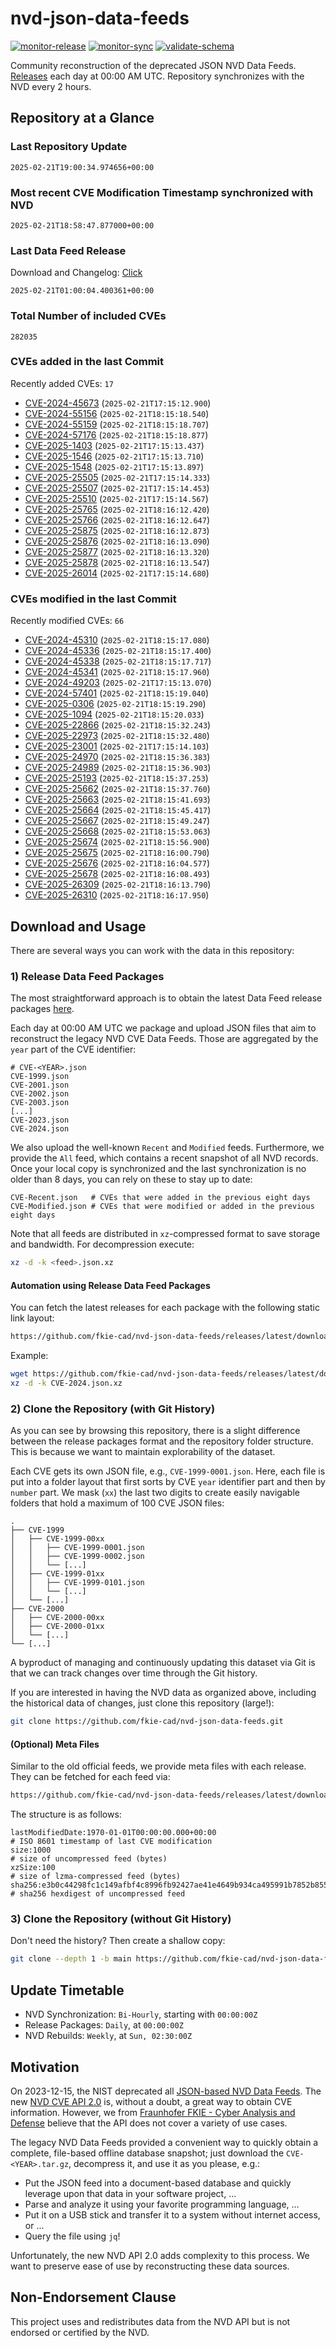 # nvd-json-data-feeds

[![monitor-release](https://github.com/fkie-cad/nvd-json-data-feeds/actions/workflows/monitor_release.yml/badge.svg)](https://github.com/fkie-cad/nvd-json-data-feeds/actions/workflows/monitor_release.yml)
[![monitor-sync](https://github.com/fkie-cad/nvd-json-data-feeds/actions/workflows/monitor_sync.yml/badge.svg)](https://github.com/fkie-cad/nvd-json-data-feeds/actions/workflows/monitor_sync.yml)
[![validate-schema](https://github.com/fkie-cad/nvd-json-data-feeds/actions/workflows/validate_schema.yml/badge.svg)](https://github.com/fkie-cad/nvd-json-data-feeds/actions/workflows/validate_schema.yml)

Community reconstruction of the deprecated JSON NVD Data Feeds.
[Releases](https://github.com/fkie-cad/nvd-json-data-feeds/releases/latest) each day at 00:00 AM UTC.
Repository synchronizes with the NVD every 2 hours.

## Repository at a Glance

### Last Repository Update

```plain
2025-02-21T19:00:34.974656+00:00
```

### Most recent CVE Modification Timestamp synchronized with NVD

```plain
2025-02-21T18:58:47.877000+00:00
```

### Last Data Feed Release

Download and Changelog: [Click](https://github.com/fkie-cad/nvd-json-data-feeds/releases/latest)

```plain
2025-02-21T01:00:04.400361+00:00
```

### Total Number of included CVEs

```plain
282035
```

### CVEs added in the last Commit

Recently added CVEs: `17`

- [CVE-2024-45673](CVE-2024/CVE-2024-456xx/CVE-2024-45673.json) (`2025-02-21T17:15:12.900`)
- [CVE-2024-55156](CVE-2024/CVE-2024-551xx/CVE-2024-55156.json) (`2025-02-21T18:15:18.540`)
- [CVE-2024-55159](CVE-2024/CVE-2024-551xx/CVE-2024-55159.json) (`2025-02-21T18:15:18.707`)
- [CVE-2024-57176](CVE-2024/CVE-2024-571xx/CVE-2024-57176.json) (`2025-02-21T18:15:18.877`)
- [CVE-2025-1403](CVE-2025/CVE-2025-14xx/CVE-2025-1403.json) (`2025-02-21T17:15:13.437`)
- [CVE-2025-1546](CVE-2025/CVE-2025-15xx/CVE-2025-1546.json) (`2025-02-21T17:15:13.710`)
- [CVE-2025-1548](CVE-2025/CVE-2025-15xx/CVE-2025-1548.json) (`2025-02-21T17:15:13.897`)
- [CVE-2025-25505](CVE-2025/CVE-2025-255xx/CVE-2025-25505.json) (`2025-02-21T17:15:14.333`)
- [CVE-2025-25507](CVE-2025/CVE-2025-255xx/CVE-2025-25507.json) (`2025-02-21T17:15:14.453`)
- [CVE-2025-25510](CVE-2025/CVE-2025-255xx/CVE-2025-25510.json) (`2025-02-21T17:15:14.567`)
- [CVE-2025-25765](CVE-2025/CVE-2025-257xx/CVE-2025-25765.json) (`2025-02-21T18:16:12.420`)
- [CVE-2025-25766](CVE-2025/CVE-2025-257xx/CVE-2025-25766.json) (`2025-02-21T18:16:12.647`)
- [CVE-2025-25875](CVE-2025/CVE-2025-258xx/CVE-2025-25875.json) (`2025-02-21T18:16:12.873`)
- [CVE-2025-25876](CVE-2025/CVE-2025-258xx/CVE-2025-25876.json) (`2025-02-21T18:16:13.090`)
- [CVE-2025-25877](CVE-2025/CVE-2025-258xx/CVE-2025-25877.json) (`2025-02-21T18:16:13.320`)
- [CVE-2025-25878](CVE-2025/CVE-2025-258xx/CVE-2025-25878.json) (`2025-02-21T18:16:13.547`)
- [CVE-2025-26014](CVE-2025/CVE-2025-260xx/CVE-2025-26014.json) (`2025-02-21T17:15:14.680`)


### CVEs modified in the last Commit

Recently modified CVEs: `66`

- [CVE-2024-45310](CVE-2024/CVE-2024-453xx/CVE-2024-45310.json) (`2025-02-21T18:15:17.080`)
- [CVE-2024-45336](CVE-2024/CVE-2024-453xx/CVE-2024-45336.json) (`2025-02-21T18:15:17.400`)
- [CVE-2024-45338](CVE-2024/CVE-2024-453xx/CVE-2024-45338.json) (`2025-02-21T18:15:17.717`)
- [CVE-2024-45341](CVE-2024/CVE-2024-453xx/CVE-2024-45341.json) (`2025-02-21T18:15:17.960`)
- [CVE-2024-49203](CVE-2024/CVE-2024-492xx/CVE-2024-49203.json) (`2025-02-21T17:15:13.070`)
- [CVE-2024-57401](CVE-2024/CVE-2024-574xx/CVE-2024-57401.json) (`2025-02-21T18:15:19.040`)
- [CVE-2025-0306](CVE-2025/CVE-2025-03xx/CVE-2025-0306.json) (`2025-02-21T18:15:19.290`)
- [CVE-2025-1094](CVE-2025/CVE-2025-10xx/CVE-2025-1094.json) (`2025-02-21T18:15:20.033`)
- [CVE-2025-22866](CVE-2025/CVE-2025-228xx/CVE-2025-22866.json) (`2025-02-21T18:15:32.243`)
- [CVE-2025-22973](CVE-2025/CVE-2025-229xx/CVE-2025-22973.json) (`2025-02-21T18:15:32.480`)
- [CVE-2025-23001](CVE-2025/CVE-2025-230xx/CVE-2025-23001.json) (`2025-02-21T17:15:14.103`)
- [CVE-2025-24970](CVE-2025/CVE-2025-249xx/CVE-2025-24970.json) (`2025-02-21T18:15:36.383`)
- [CVE-2025-24989](CVE-2025/CVE-2025-249xx/CVE-2025-24989.json) (`2025-02-21T18:15:36.903`)
- [CVE-2025-25193](CVE-2025/CVE-2025-251xx/CVE-2025-25193.json) (`2025-02-21T18:15:37.253`)
- [CVE-2025-25662](CVE-2025/CVE-2025-256xx/CVE-2025-25662.json) (`2025-02-21T18:15:37.760`)
- [CVE-2025-25663](CVE-2025/CVE-2025-256xx/CVE-2025-25663.json) (`2025-02-21T18:15:41.693`)
- [CVE-2025-25664](CVE-2025/CVE-2025-256xx/CVE-2025-25664.json) (`2025-02-21T18:15:45.417`)
- [CVE-2025-25667](CVE-2025/CVE-2025-256xx/CVE-2025-25667.json) (`2025-02-21T18:15:49.247`)
- [CVE-2025-25668](CVE-2025/CVE-2025-256xx/CVE-2025-25668.json) (`2025-02-21T18:15:53.063`)
- [CVE-2025-25674](CVE-2025/CVE-2025-256xx/CVE-2025-25674.json) (`2025-02-21T18:15:56.900`)
- [CVE-2025-25675](CVE-2025/CVE-2025-256xx/CVE-2025-25675.json) (`2025-02-21T18:16:00.790`)
- [CVE-2025-25676](CVE-2025/CVE-2025-256xx/CVE-2025-25676.json) (`2025-02-21T18:16:04.577`)
- [CVE-2025-25678](CVE-2025/CVE-2025-256xx/CVE-2025-25678.json) (`2025-02-21T18:16:08.493`)
- [CVE-2025-26309](CVE-2025/CVE-2025-263xx/CVE-2025-26309.json) (`2025-02-21T18:16:13.790`)
- [CVE-2025-26310](CVE-2025/CVE-2025-263xx/CVE-2025-26310.json) (`2025-02-21T18:16:17.950`)


## Download and Usage

There are several ways you can work with the data in this repository:

### 1) Release Data Feed Packages

The most straightforward approach is to obtain the latest Data Feed release packages [here](https://github.com/fkie-cad/nvd-json-data-feeds/releases/latest).

Each day at 00:00 AM UTC we package and upload JSON files that aim to reconstruct the legacy NVD CVE Data Feeds.
Those are aggregated by the `year` part of the CVE identifier:

```
# CVE-<YEAR>.json
CVE-1999.json
CVE-2001.json
CVE-2002.json
CVE-2003.json
[...]
CVE-2023.json
CVE-2024.json
```

We also upload the well-known `Recent` and `Modified` feeds.
Furthermore, we provide the `All` feed, which contains a recent snapshot of all NVD records.
Once your local copy is synchronized and the last synchronization is no older than 8 days, you can rely on these to stay up to date:

```plain
CVE-Recent.json   # CVEs that were added in the previous eight days
CVE-Modified.json # CVEs that were modified or added in the previous eight days
```

Note that all feeds are distributed in `xz`-compressed format to save storage and bandwidth.
For decompression execute:

```sh
xz -d -k <feed>.json.xz
```

#### Automation using Release Data Feed Packages

You can fetch the latest releases for each package with the following static link layout:

```sh
https://github.com/fkie-cad/nvd-json-data-feeds/releases/latest/download/CVE-<YEAR>.json.xz
```

Example:

```sh
wget https://github.com/fkie-cad/nvd-json-data-feeds/releases/latest/download/CVE-2024.json.xz
xz -d -k CVE-2024.json.xz
```

### 2) Clone the Repository (with Git History)

As you can see by browsing this repository, there is a slight difference between the release packages format and the repository folder structure.
This is because we want to maintain explorability of the dataset.

Each CVE gets its own JSON file, e.g., `CVE-1999-0001.json`.
Here, each file is put into a folder layout that first sorts by CVE `year` identifier part and then by `number` part.
We mask (`xx`) the last two digits to create easily navigable folders that hold a maximum of 100 CVE JSON files:

```plain
.
├── CVE-1999
│   ├── CVE-1999-00xx
│   │   ├── CVE-1999-0001.json
│   │   ├── CVE-1999-0002.json
│   │   └── [...]
│   ├── CVE-1999-01xx
│   │   ├── CVE-1999-0101.json
│   │   └── [...]
│   └── [...]
├── CVE-2000
│   ├── CVE-2000-00xx
│   ├── CVE-2000-01xx
│   └── [...]
└── [...]
```

A byproduct of managing and continuously updating this dataset via Git is that we can track changes over time through the Git history.

If you are interested in having the NVD data as organized above, including the historical data of changes, just clone this repository (large!):

```sh
git clone https://github.com/fkie-cad/nvd-json-data-feeds.git
```

#### (Optional) Meta Files

Similar to the old official feeds, we provide meta files with each release. They can be fetched for each feed via:

```sh
https://github.com/fkie-cad/nvd-json-data-feeds/releases/latest/download/CVE-<YEAR>.meta
```

The structure is as follows:

```plain
lastModifiedDate:1970-01-01T00:00:00.000+00:00                          # ISO 8601 timestamp of last CVE modification
size:1000                                                               # size of uncompressed feed (bytes)
xzSize:100                                                              # size of lzma-compressed feed (bytes)
sha256:e3b0c44298fc1c149afbf4c8996fb92427ae41e4649b934ca495991b7852b855 # sha256 hexdigest of uncompressed feed
```

### 3) Clone the Repository (without Git History)

Don't need the history? Then create a shallow copy:

```sh
git clone --depth 1 -b main https://github.com/fkie-cad/nvd-json-data-feeds.git
```


## Update Timetable

* NVD Synchronization: `Bi-Hourly`, starting with `00:00:00Z`
* Release Packages: `Daily`, at `00:00:00Z`
* NVD Rebuilds: `Weekly`, at `Sun, 02:30:00Z`


## Motivation

On 2023-12-15, the NIST deprecated all [JSON-based NVD Data Feeds](https://nvd.nist.gov/vuln/data-feeds#divRetirementBanner-1).
The new [NVD CVE API 2.0](https://nvd.nist.gov/developers/vulnerabilities) is, without a doubt, a great way to obtain CVE information.
However, we from [Fraunhofer FKIE - Cyber Analysis and Defense](https://www.fkie.fraunhofer.de/en/departments/cad.html) believe that the API does not cover a variety of use cases.

The legacy NVD Data Feeds provided a convenient way to quickly obtain a complete, file-based offline database snapshot; just download the `CVE-<YEAR>.tar.gz`, decompress it, and use it as you please, e.g.:

- Put the JSON feed into a document-based database and quickly leverage upon that data in your software project, ...
- Parse and analyze it using your favorite programming language, ...
- Put it on a USB stick and transfer it to a system without internet access, or ...
- Query the file using `jq`!

Unfortunately, the new NVD API 2.0 adds complexity to this process.
We want to preserve ease of use by reconstructing these data sources.

## Non-Endorsement Clause

This project uses and redistributes data from the NVD API but is not endorsed or certified by the NVD.